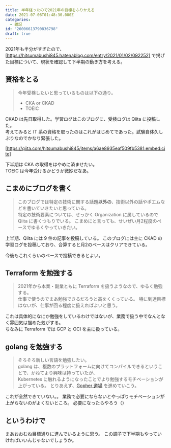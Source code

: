 ```yaml
---
title: 半年経ったので2021年の目標をふりかえる
date: 2021-07-06T01:48:30.000Z
categories:
  - 雑記
id: "26006613790836798"
draft: true
---
```

2021年も半分がすぎたので、[https://hitsumabushi845.hatenablog.com/entry/2021/01/02/092252] で掲げた目標について、現状を確認して下半期の動き方を考える。

## 資格をとる

> 今年受検したいと思っているものは以下の通り。
> - CKA or CKAD  
> - TOEIC  

CKAD は先日取得した。学習ログはこのブログに、受検ログは Qiita に投稿した。  
考えてみると IT 系の資格を取ったのはこれがはじめてであった。試験自体久しぶりなのでかなり緊張した。

[https://qiita.com/hitsumabushi845/items/a6ae8935eaf509fb5381:embed:cite]

下半期は CKA の取得をはやめに済ませたい。  
TOEIC は今年受けるかどうか微妙だなあ。

## こまめにブログを書く

> このブログでは特定の技術に関する話題**以外の**、技術以外の話やポエムなどを書いていきたいと思っている。  
> 特定の技術要素については、せっかく Organization に属しているので Qiita に書くつもりでいる。
> こまめにと言っても、せいぜい月2程度のペースでゆるくやっていきたい。  

上半期、Qiita には 9 件の記事を投稿している。
このブログには主に CKAD の学習ログを投稿しており、合算すると月2のペースはクリアできている。

今後もこれくらいのペースで投稿できるとよい。

## Terraform を勉強する

> 2021年から本業・副業ともに Terraform を扱うようなので、ゆるく勉強する。  
> 仕事で使うのでまあ勉強できるだろうと高をくくっている。
> 特に到達目標はないが、仕事が回る程度に扱えればよいと思う。

これは具体的になにか勉強をしているわけではないが、業務で扱う中でなんとなく雰囲気は掴めた気がする。  
ちなみに Terraform では GCP と OCI を主に扱っている。

## golang を勉強する

> そろそろ新しい言語を勉強したい。  
> golang は、複数のプラットフォームに向けてコンパイルできるということで、かねてより興味は持っていたが、  
> Kubernetes に触れるようになったことでより勉強するモチベーションが上がっている。
> とりあえず、[Gopher 道場](https://gopherdojo.org/) を進めていこう。

これが全然できていない。。
業務で必要にならないとやっぱりモチベーションが上がらないのがよくないところ。
必要になったらやろう（）

## というわけで

まあおおむね目標通りに進んでいるように思う。
この調子で下半期もやっていければいいんじゃないでしょうか。

